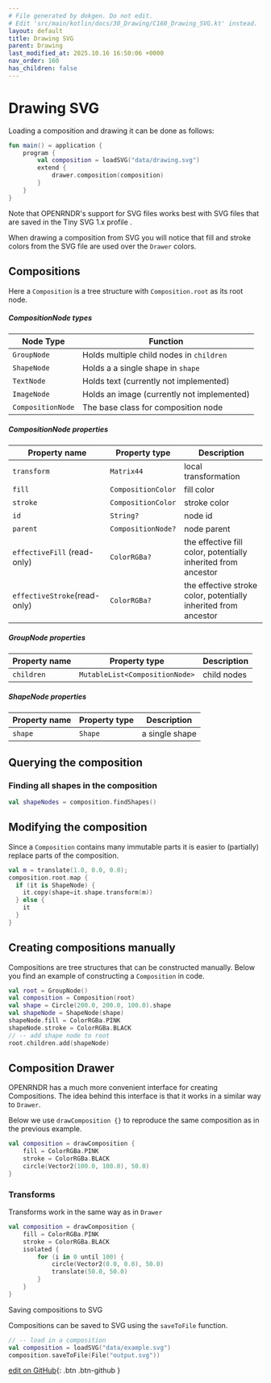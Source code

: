 ```yaml
---
# File generated by dokgen. Do not edit. 
# Edit 'src/main/kotlin/docs/30_Drawing/C160_Drawing_SVG.kt' instead.
layout: default
title: Drawing SVG
parent: Drawing
last_modified_at: 2025.10.16 16:50:06 +0000
nav_order: 160
has_children: false
---
```

 
# Drawing SVG

Loading a composition and drawing it can be done as follows: 
 
```kotlin
fun main() = application {
    program {
        val composition = loadSVG("data/drawing.svg")
        extend {
            drawer.composition(composition)
        }
    }
}
``` 
 
Note that OPENRNDR's support for SVG files works best with SVG files that are saved in the Tiny SVG 1.x profile .


When drawing a composition from SVG you will notice that fill and stroke colors from the SVG file are used over the `Drawer` colors.

## Compositions

Here a `Composition` is a tree structure with `Composition.root` as its root node.

##### CompositionNode types

Node Type         | Function
------------------|-----------------------------------------
`GroupNode`       | Holds multiple child nodes in `children`
`ShapeNode`       | Holds a a single shape in `shape`
`TextNode`        | Holds text (currently not implemented)
`ImageNode`       | Holds an image (currently not implemented)
`CompositionNode` | The base class for composition node

##### CompositionNode properties

Property name                | Property type      | Description
-----------------------------|--------------------|------------
`transform`                  | `Matrix44`         | local transformation
`fill`                       | `CompositionColor` | fill color
`stroke`                     | `CompositionColor` | stroke color
`id`                         | `String?`          | node id
`parent`                     | `CompositionNode?` | node parent
`effectiveFill` (read-only)  | `ColorRGBa?`       | the effective fill color, potentially inherited from ancestor
`effectiveStroke`(read-only) | `ColorRGBa?`       | the effective stroke color, potentially inherited from ancestor

##### GroupNode properties

Property name   | Property type                   | Description
----------------|---------------------------------|---------------
`children`      | `MutableList<CompositionNode>`  | child nodes

##### ShapeNode properties

Property name   | Property type  | Description
----------------|----------------|---------------
`shape`         | `Shape`        | a single shape

## Querying the composition

### Finding all shapes in the composition

```kotlin
val shapeNodes = composition.findShapes()
```

## Modifying the composition

Since a `Composition` contains many immutable parts it is easier to (partially) replace parts of the composition.

```kotlin
val m = translate(1.0, 0.0, 0.0);
composition.root.map {
  if (it is ShapeNode) {
    it.copy(shape=it.shape.transform(m))
  } else {
    it
  }
}
```
## Creating compositions manually

Compositions are tree structures that can be constructed manually. Below you find an example of constructing a `Composition` 
in code. 
 
```kotlin
val root = GroupNode()
val composition = Composition(root)
val shape = Circle(200.0, 200.0, 100.0).shape
val shapeNode = ShapeNode(shape)
shapeNode.fill = ColorRGBa.PINK
shapeNode.stroke = ColorRGBa.BLACK
// -- add shape node to root
root.children.add(shapeNode)
``` 
 
## Composition Drawer

OPENRNDR has a much more convenient interface for creating Compositions. The idea behind this
interface is that it works in a similar way to `Drawer`. 

Below we use `drawComposition {}` to reproduce the same composition as in the previous example. 
 
```kotlin
val composition = drawComposition {
    fill = ColorRGBa.PINK
    stroke = ColorRGBa.BLACK
    circle(Vector2(100.0, 100.0), 50.0)
}
``` 
 
### Transforms
    
Transforms work in the same way as in `Drawer` 
 
```kotlin
val composition = drawComposition {
    fill = ColorRGBa.PINK
    stroke = ColorRGBa.BLACK
    isolated {
        for (i in 0 until 100) {
            circle(Vector2(0.0, 0.0), 50.0)
            translate(50.0, 50.0)
        }
    }
}
``` 
 
Saving compositions to SVG

Compositions can be saved to SVG using the `saveToFile` function. 
 
```kotlin
// -- load in a composition
val composition = loadSVG("data/example.svg")
composition.saveToFile(File("output.svg"))
``` 

[edit on GitHub](https://github.com/openrndr/openrndr-guide/blob/main/src/main/kotlin/docs/30_Drawing/C160_Drawing_SVG.kt){: .btn .btn-github }